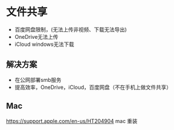 
# 文件共享
- 百度网盘限制，(无法上传非视频、下载无法导出)
- OneDrive无法上传
- iCloud windows无法下载

## 解决方案
- 在公网部署smb服务
- 提高效率，OneDrive，iCloud，百度网盘（不在手机上做文件共享）

## Mac
https://support.apple.com/en-us/HT204904  mac 重装
